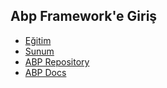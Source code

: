 ## Abp Framework'e Giriş

- [Eğitim](https://www.youtube.com/watch?v=JvwPpSTEAvg&list=PLBEMB-Eql15s3kaMvQ6pIobVk492a7s9j&index=1)
- [Sunum](https://bit.ly/abp-frameworke-giris)
- [ABP Repository](https://github.com/abpframework/abp)
- [ABP Docs](https://docs.abp.io)
